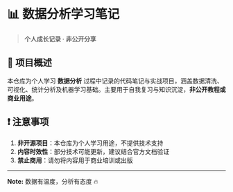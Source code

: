 # 📊 数据分析学习笔记
> **个人成长记录 · 非公开分享**

## 📌 项目概述
本仓库为个人学习 **数据分析** 过程中记录的代码笔记与实战项目，涵盖数据清洗、可视化、统计分析及机器学习基础。主要用于自我复习与知识沉淀，**非公开教程或商业用途**。


## ❗ 注意事项
1. **非开源项目**：本仓库为个人学习用途，不提供技术支持
2. **内容时效性**：部分技术可能更新，建议结合官方文档验证
3. **禁止商用**：请勿将内容用于商业培训或出版

---  
**Note:** 数据有温度，分析有态度 🔥
    